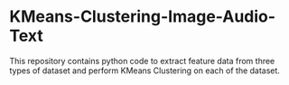 # KMeans-Clustering-Image-Audio-Text
This repository contains python code to extract feature data from three types of dataset and perform KMeans Clustering on each of the dataset.
